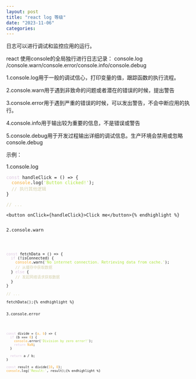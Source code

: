 ```yaml
---
layout: post
title: "react log 等级"
date: "2023-11-06"
categories: 
---
```

<p>日志可以进行调试和监控应用的运行。</p>

<p>react 使用console的全局独行进行日志记录： console.log /console.warn/console.error/console.info/console.debug</p>

<p>1.console.log用于一般的调试信心，打印变量的值，跟踪函数的执行流程。</p>

<p>2.console.warn用于遇到非致命的问题或者潜在的错误的时候，提出警告</p>

<p>3.console.error用于遇到严重的错误的时候，可以发出警告，不会中断应用的执行。</p>

<p>4.console.info用于输出较为重要的信息，不是错误或警告</p>

<p>5.console.debug用于开发过程输出详细的调试信息。生产环境会禁用或忽略console.debug</p>

<p>示例：</p>

<p>1.console.log</p>

<pre>
<code><span style="color:#dcc6e0">const</span> handleClick = () =&gt; {
  <span style="color:#f5ab35">console</span>.log(<span style="color:#abe338">&#39;Button clicked!&#39;</span>);
  <span style="color:#d4d0ab">// 执行其他逻辑</span>
}

<span style="color:#d4d0ab">// ...</span>

&lt;button onClick={handleClick}&gt;Click me&lt;/button&gt;{% endhighlight %}

<p>2.console.warn</p>

<pre>
<code><span style="color:#dcc6e0">const</span> fetchData = () =&gt; {
  <span style="color:#dcc6e0">if</span> (!isConnected) {
    <span style="color:#f5ab35">console</span>.warn(<span style="color:#abe338">&#39;No internet connection. Retrieving data from cache.&#39;</span>);
    <span style="color:#d4d0ab">// 从缓存中获取数据</span>
  } <span style="color:#dcc6e0">else</span> {
    <span style="color:#d4d0ab">// 发起网络请求获取数据</span>
  }
}

<span style="color:#d4d0ab">// ...</span>

fetchData();{% endhighlight %}

<p>3.console.error</p>

<pre>
<code><span style="color:#dcc6e0">const</span> divide = (<span style="color:#f5ab35">a, b</span>) =&gt; {
  <span style="color:#dcc6e0">if</span> (b === <span style="color:#f5ab35">0</span>) {
    <span style="color:#f5ab35">console</span>.error(<span style="color:#abe338">&#39;Division by zero error!&#39;</span>);
    <span style="color:#dcc6e0">return</span> <span style="color:#f5ab35">NaN</span>;
  }

  <span style="color:#dcc6e0">return</span> a / b;
}

<span style="color:#dcc6e0">const</span> result = divide(<span style="color:#f5ab35">10</span>, <span style="color:#f5ab35">0</span>);
<span style="color:#f5ab35">console</span>.log(<span style="color:#abe338">&#39;Result:&#39;</span>, result);{% endhighlight %}

